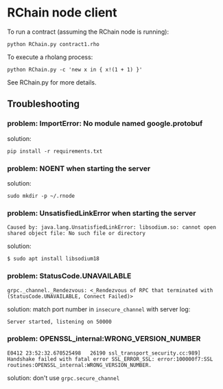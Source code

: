 # RChain node client

To run a contract (assuming the RChain node is running):

    python RChain.py contract1.rho

To execute a rholang process:

    python RChain.py -c 'new x in { x!(1 + 1) }'

See RChain.py for more details.

## Troubleshooting

### problem: ImportError: No module named google.protobuf

solution:

```
pip install -r requirements.txt
```

### problem: NOENT when starting the server

solution:

```
sudo mkdir -p ~/.rnode
```

### problem: UnsatisfiedLinkError when starting the server

`Caused by: java.lang.UnsatisfiedLinkError: libsodium.so: cannot open shared object file: No such file or directory`

solution:

```
$ sudo apt install libsodium18
```

### problem: StatusCode.UNAVAILABLE

```
grpc._channel._Rendezvous: <_Rendezvous of RPC that terminated with (StatusCode.UNAVAILABLE, Connect Failed)>
```

solution: match port number in `insecure_channel` with server log:

```
Server started, listening on 50000
```


### problem: OPENSSL_internal:WRONG_VERSION_NUMBER

`E0412 23:52:32.670525498   26190 ssl_transport_security.cc:989] Handshake failed with fatal error SSL_ERROR_SSL: error:100000f7:SSL routines:OPENSSL_internal:WRONG_VERSION_NUMBER.`

solution: don't use `grpc.secure_channel`
